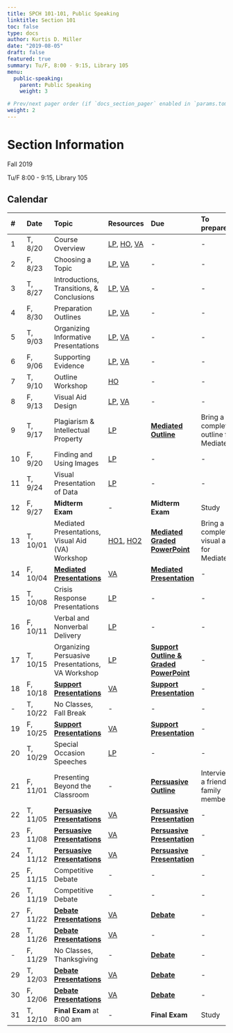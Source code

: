 ```yaml
---
title: SPCH 101-101, Public Speaking
linktitle: Section 101
toc: false
type: docs
author: Kurtis D. Miller
date: "2019-08-05"
draft: false
featured: true
summary: Tu/F, 8:00 - 9:15, Library 105
menu:
  public-speaking:
    parent: Public Speaking
    weight: 3

# Prev/next pager order (if `docs_section_pager` enabled in `params.toml`)
weight: 2
---
```


Section Information
===================

Fall 2019

Tu/F 8:00 - 9:15, Library 105

[ho-s]:   /course/public-speaking/SPCH-101-101-FA19-KM.pdf "Handout - Syllabus"

<!-- more -->

Calendar
--------

| #  | Date     | Topic                                            | Resources                                | Due                                                | To prepare…                               |
|:--|:-----------|:--------------------------|:----------|:-----------------------|:---------------------------|
| 1  | T,  8/20 | Course Overview                                  | [LP][lp-co], [HO][ho-s], [VA][va-co-rev] | -                                                  | -                                         |
| 2  | F,  8/23 | Choosing a Topic                                 | [LP][lp-ts], [VA][va-ts-rev]             | -                                                  | -                                         |
| 3  | T,  8/27 | Introductions, Transitions, & Conclusions        | [LP][lp-itc], [VA][va-itc-rev]           | -                                                  | -                                         |
| 4  | F,  8/30 | Preparation Outlines                             | [LP][lp-po], [VA][va-po-rev]             | -                                                  | -                                         |
| 5  | T,  9/03 | Organizing Informative Presentations             | [LP][lp-oip], [VA][va-oip-rev]           | -                                                  | -                                         |
| 6  | F,  9/06 | Supporting Evidence                              | [LP][lp-se], [VA][va-se-rev]             | -                                                  | -                                         |
| 7  | T,  9/10 | Outline Workshop                                 | [HO][ho-or]                              | -                                                  | -                                         |
| 8  | F,  9/13 | Visual Aid Design                                | [LP][lp-vad], [VA][va-ex]                | -                                                  | -                                         |
| 9  | T,  9/17 | Plagiarism & Intellectual Property               | [LP][lp-pip]                             | **[Mediated Outline][Mediated]**                   | Bring a completed outline for Mediated    |
| 10 | F,  9/20 | Finding and Using Images                         | [LP][lp-fui]                             | -                                                  | -                                         |
| 11 | T,  9/24 | Visual Presentation of Data                      | [LP][lp-vpd]                             | -                                                  | -                                         |
| 12 | F,  9/27 | **Midterm Exam**                                 | -                                        | **Midterm Exam**                                   | Study                                     |
| 13 | T, 10/01 | Mediated Presentations, Visual Aid (VA) Workshop | [HO1][ho-gpr], [HO2][ho-pr]              | **[Mediated Graded PowerPoint][Mediated]**         | Bring a completed visual aid for Mediated |
| 14 | F, 10/04 | **[Mediated Presentations][Mediated]**           | [VA][va-pf]                              | **[Mediated Presentation][Mediated]**              | -                                         |
| 15 | T, 10/08 | Crisis Response Presentations                    | [LP][lp-crp]                             | -                                                  | -                                         |
| 16 | F, 10/11 | Verbal and Nonverbal Delivery                    | [LP][lp-vnd]                             | -                                                  | -                                         |
| 17 | T, 10/15 | Organizing Persuasive Presentations, VA Workshop | [LP][lp-opp]                             | **[Support Outline & Graded PowerPoint][Support]** | -                                         |
| 18 | F, 10/18 | **[Support Presentations][Support]**             | [VA][va-pf]                              | **[Support Presentation][Support]**                | -                                         |
| -  | T, 10/22 | No Classes, Fall Break                           | -                                        | -                                                  | -                                         |
| 19 | F, 10/25 | **[Support Presentations][Support]**             | [VA][va-pf]                              | **[Support Presentation][Support]**                | -                                         |
| 20 | T, 10/29 | Special Occasion Speeches                        | [LP][lp-sop]                             | -                                                  | -                                         |
| 21 | F, 11/01 | Presenting Beyond the Classroom                  | -                                        | **[Persuasive Outline][Persuasive]**               | Interview a friend or family member       |
| 22 | T, 11/05 | **[Persuasive Presentations][Persuasive]**       | [VA][va-pf]                              | **[Persuasive Presentation][Persuasive]**          | -                                         |
| 23 | F, 11/08 | **[Persuasive Presentations][Persuasive]**       | [VA][va-pf]                              | **[Persuasive Presentation][Persuasive]**          | -                                         |
| 24 | T, 11/12 | **[Persuasive Presentations][Persuasive]**       | [VA][va-pf]                              | **[Persuasive Presentation][Persuasive]**          | -                                         |
| 25 | F, 11/15 | Competitive Debate                               | -                                        | -                                                  | -                                         |
| 26 | T, 11/19 | Competitive Debate                               | -                                        | -                                                  | -                                         |
| 27 | F, 11/22 | **[Debate Presentations][Debate]**               | [VA][va-pf]                              | **[Debate][]**                                     | -                                         |
| 28 | T, 11/26 | **[Debate Presentations][Debate]**               | [VA][va-pf]                              | -                                                  | -                                         |
| -  | F, 11/29 | No Classes, Thanksgiving                         | -                                        | **[Debate][]**                                     | -                                         |
| 29 | T, 12/03 | **[Debate Presentations][Debate]**               | [VA][va-pf]                              | **[Debate][]**                                     | -                                         |
| 30 | F, 12/06 | **[Debate Presentations][Debate]**               | [VA][va-pf]                              | **[Debate][]**                                     | -                                         |
| 31 | T, 12/10 | **Final Exam** at 8:00 am                        | -                                        | **Final Exam**                                     | Study                                     |

<!-- Assignment Links -->
[Debate]:            /course/public-speaking/assignment/debate-assignment                  "Assignment description"
[Mediated]:          /course/public-speaking/assignment/mediated-assignment                "Assignment description"
[Persuasive]:        /course/public-speaking/assignment/persuasive-assignment              "Assignment description"
[Support]:           /course/public-speaking/assignment/support-assignment                 "Assignment description"

<!-- handout links -->
[ho-gpr]: /course/public-speaking/handout/graded-powerpoint-rubric.pdf "Handout - Graded PowerPoint Rubric"
[ho-or]:  /course/public-speaking/handout/outline-rubric.pdf           "Handout - Outline Grading Rubric"
[ho-pr]:  /course/public-speaking/handout/presentation-rubric.pdf      "Handout - Presentation Rubric"


<!-- lesson plan links -->
[lp-co]:       /course/public-speaking/lesson-plan/course-overview/                            "Lesson Plan"
[lp-opp]:      /course/public-speaking/lesson-plan/organizing-persuasive-presentations/        "Lesson Plan"
[lp-crp]:      /course/public-speaking/lesson-plan/crisis-response-presentations/              "Lesson Plan"
[lp-fui]:      /course/public-speaking/lesson-plan/finding-and-using-images/                   "Lesson Plan"
[lp-itc]:      /course/public-speaking/lesson-plan/introductions-transitions-and-conclusions/  "Lesson Plan"
[lp-lf]:       /course/public-speaking/lesson-plan/logical-fallacies/                          "Lesson Plan"
[lp-oip]:      /course/public-speaking/lesson-plan/organizing-informative-presentations/       "Lesson Plan"
[lp-piat]:     /course/public-speaking/lesson-plan/presenting-in-a-team/                       "Lesson Plan"
[lp-pip]:      /course/public-speaking/lesson-plan/plagiarism-and-intellectual-property/       "Lesson Plan"
[lp-po]:       /course/public-speaking/lesson-plan/preparation-outlines/                       "Lesson Plan"
[lp-pteaa]:    /course/public-speaking/lesson-plan/persuasive-targets-effects-and-appeals/     "Lesson Plan"
[lp-se]:       /course/public-speaking/lesson-plan/supporting-evidence/                        "Lesson Plan"
[lp-sop]:      /course/public-speaking/lesson-plan/special-occasion-presentations/             "Lesson Plan"
[lp-ts]:       /course/public-speaking/lesson-plan/topic-selection/                            "Lesson Plan"
[lp-vad]:      /course/public-speaking/lesson-plan/visual-aid-design/                          "Lesson Plan"
[lp-vnd]:      /course/public-speaking/lesson-plan/verbal-and-nonverbal-delivery/              "Lesson Plan"
[lp-vpd]:      /course/public-speaking/lesson-plan/visual-presentation-of-data/                "Lesson Plan"


<!-- visual aid links-->
[va-co-rev]:  /course/public-speaking/visual-aid/course-overview-rev/                           "Visual Aid - Review"
[va-ex]:      /course/public-speaking/visual-aid/example-visual-aid.pptx                        "Visual Aid - Example Visual Aid"
[va-itc-rev]: /course/public-speaking/visual-aid/introductions-transitions-and-conclusions-rev/ "Visual Aid - Review"
[va-oip-rev]: /course/public-speaking/visual-aid/organizing-informative-presentations-rev/      "Visual Aid - Review"
[va-pf]:      /course/public-speaking/visual-aid/peer-feedback/                                 "Visual Aid - Peer Feedback"
[va-po-rev]:  /course/public-speaking/visual-aid/preparation-outlines-rev/                      "Visual Aid - Review"
[va-se-rev]:  /course/public-speaking/visual-aid/supporting-evidence-rev/                       "Visual Aid - Review"
[va-ts-rev]:  /course/public-speaking/visual-aid/topic-selection-rev/                           "Visual Aid - Review"
